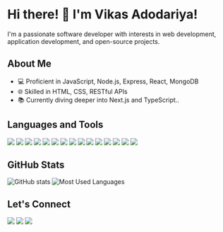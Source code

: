 # Hi there! 👋 I'm Vikas Adodariya!

I'm a passionate software developer with interests in web development, application development, and open-source projects.

## About Me

- 💻 Proficient in JavaScript, Node.js, Express, React, MongoDB
- 🌐 Skilled in HTML, CSS, RESTful APIs
- 📚 Currently diving deeper into Next.js and TypeScript..

## Languages and Tools
<img src="https://img.icons8.com/color/48/000000/javascript.png"/> <img src="https://img.icons8.com/color/48/000000/nodejs.png"/> <img src="https://img.icons8.com/color/48/000000/react-native.png"/> <img src="https://img.icons8.com/color/48/000000/mongodb.png"/> <img src="https://img.icons8.com/color/48/000000/html-5.png"/> <img src="https://img.icons8.com/color/48/000000/css3.png"/> <img src="https://img.icons8.com/color/48/000000/typescript.png"/> <img src="https://img.icons8.com/color/48/000000/angularjs.png"/> <img src="https://img.icons8.com/color/48/000000/java-coffee-cup-logo.png"/> <img src="https://img.icons8.com/officel/40/000000/php-logo.png"/> <img src="https://img.icons8.com/color/48/000000/python.png"/> <img src="https://img.icons8.com/color/48/000000/c-programming.png"/> <img src="https://img.icons8.com/color/48/000000/c-plus-plus-logo.png"/> <img src="https://img.icons8.com/color/48/000000/postgreesql.png"/> <img src="https://img.icons8.com/color/48/000000/mysql-logo.png"/>


## GitHub Stats
![GitHub stats](https://github-readme-stats.vercel.app/api?username=VIKASADODARIYA&show_icons=true&theme=algolia)
![Most Used Languages](https://github-readme-stats.vercel.app/api/top-langs/?username=VIKASADODARIYA&layout=compact&theme=algolia)

## Let's Connect
[<img src="https://img.icons8.com/fluent/48/000000/gmail.png"/>](mailto:adodariyavikas@gmail.com) [<img src="https://img.icons8.com/color/48/000000/linkedin.png"/>](https://www.linkedin.com/in/vikas-adodariya-22b719242) [<img src="https://img.icons8.com/fluent/48/000000/twitter"/>](https://x.com/Vikas_Patel_10)
